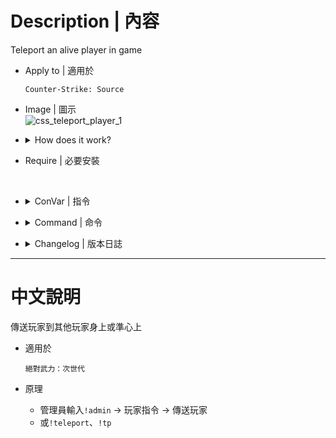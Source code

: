 # Description | 內容
Teleport an alive player in game

* Apply to | 適用於
	```
	Counter-Strike: Source
	```

* Image | 圖示
<br/>![css_teleport_player_1](image/css_teleport_player_1.gif)

* <details><summary>How does it work?</summary>

	* Admins type ```!admin``` -> Player commands -> Teleport Player
	* Or ```!tp```, ```sm_teleport```
</details>

* Require | 必要安裝
<br/>

* <details><summary>ConVar | 指令</summary>

	* cfg/sourcemod/css_teleport_player.cfg
		```php
		// If 1, Add 'Teleport player' item in admin menu under 'Player commands' category
		css_teleport_playeradminmenu "1"
		```
</details>

* <details><summary>Command | 命令</summary>

	* **Open 'Teleport player' menu (Adm required: ADMFLAG_BAN)**
		```php
		sm_teleport
		sm_tp
		```
</details>

* <details><summary>Changelog | 版本日誌</summary>

	* v1.0 (2023-3-3)
		* Initial Release
</details>

- - - -
# 中文說明
傳送玩家到其他玩家身上或準心上

* 適用於
	```
	絕對武力：次世代
	```

* 原理
	* 管理員輸入```!admin``` -> 玩家指令 -> 傳送玩家
	* 或```!teleport```、```!tp```
